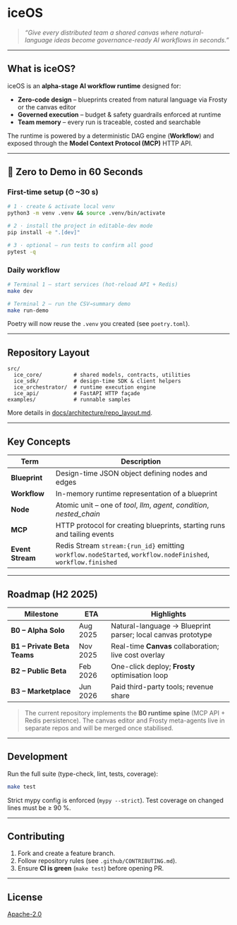 # iceOS

> *“Give every distributed team a shared canvas where natural-language ideas become governance-ready AI workflows in seconds.”*

---

## What is iceOS?

iceOS is an **alpha-stage AI workflow runtime** designed for:

* **Zero-code design** – blueprints created from natural language via Frosty or the canvas editor
* **Governed execution** – budget & safety guardrails enforced at runtime
* **Team memory** – every run is traceable, costed and searchable

The runtime is powered by a deterministic DAG engine (**Workflow**) and exposed through the **Model Context Protocol (MCP)** HTTP API.

---

## 🚀 Zero to Demo in 60 Seconds

### First-time setup (⏱ ~30 s)

```bash
# 1 · create & activate local venv
python3 -m venv .venv && source .venv/bin/activate

# 2 · install the project in editable-dev mode
pip install -e ".[dev]"

# 3 · optional – run tests to confirm all good
pytest -q
```

### Daily workflow

```bash
# Terminal 1 – start services (hot-reload API + Redis)
make dev

# Terminal 2 – run the CSV→summary demo
make run-demo
```

Poetry will now reuse the `.venv` you created (see `poetry.toml`).

---

## Repository Layout

```
src/
  ice_core/          # shared models, contracts, utilities
  ice_sdk/           # design-time SDK & client helpers
  ice_orchestrator/  # runtime execution engine
  ice_api/           # FastAPI HTTP façade
examples/            # runnable samples
```

More details in [docs/architecture/repo_layout.md](docs/architecture/repo_layout.md).

---

## Key Concepts

| Term           | Description |
|----------------|-------------|
| **Blueprint**  | Design-time JSON object defining nodes and edges |
| **Workflow**   | In-memory runtime representation of a blueprint |
| **Node**       | Atomic unit – one of *tool*, *llm*, *agent*, *condition*, *nested_chain* |
| **MCP**        | HTTP protocol for creating blueprints, starting runs and tailing events |
| **Event Stream** | Redis Stream `stream:{run_id}` emitting `workflow.nodeStarted`, `workflow.nodeFinished`, `workflow.finished` |

---

## Roadmap (H2 2025)

| Milestone | ETA | Highlights |
|-----------|-----|-----------|
| **B0 – Alpha Solo** | Aug 2025 | Natural-language → Blueprint parser; local canvas prototype |
| **B1 – Private Beta Teams** | Nov 2025 | Real-time **Canvas** collaboration; live cost overlay |
| **B2 – Public Beta** | Feb 2026 | One-click deploy; **Frosty** optimisation loop |
| **B3 – Marketplace** | Jun 2026 | Paid third-party tools; revenue share |

> The current repository implements the **B0 runtime spine** (MCP API + Redis persistence). The canvas editor and Frosty meta-agents live in separate repos and will be merged once stabilised.

---

## Development

Run the full suite (type-check, lint, tests, coverage):

```bash
make test
```

Strict mypy config is enforced (`mypy --strict`). Test coverage on changed lines must be ≥ 90 %.

---

## Contributing

1. Fork and create a feature branch.
2. Follow repository rules (see `.github/CONTRIBUTING.md`).
3. Ensure **CI is green** (`make test`) before opening PR.

---

## License

[Apache-2.0](LICENSE) 